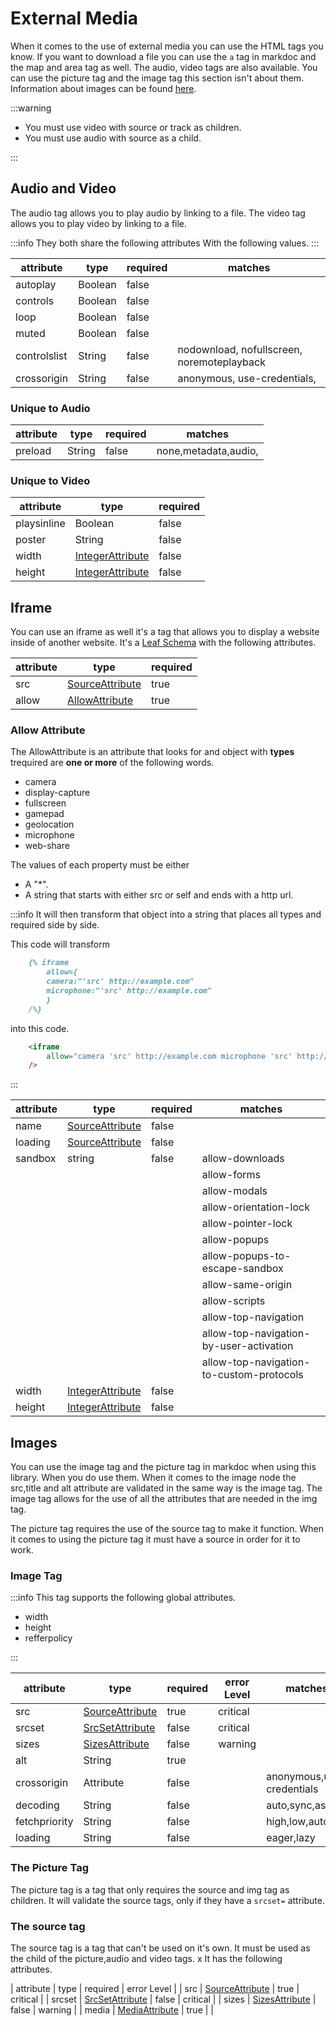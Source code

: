 
[SourceAttribute]: /attributes/custom#sourceattribute

[IntegerAttribute]: /attributes/custom#integerattribute

[SizesAttribute]: /attributes/custom#sizesattribute

[SrcSetAttribute]: /attributes/custom#srcsetattribute

[MediaAttribute]: /attributes/custom#srcsetattribute

# External Media

When it comes to the use of external media you can use the HTML tags you know.
If you want to download a file you can use the `a` tag in markdoc
and the map and area tag as well. The audio, video tags are also available.
You can use the picture tag and the image tag this section isn't about them.
Information about images can be found [here](/schemas/images).

:::warning

- You must use video with source or track as children.
- You must use  audio with source as a child.

:::

## Audio and Video

The audio tag allows you to play audio by linking to a file.
The video tag allows you to play video by linking to a file.

:::info
They both share the following attributes With the following values.
:::

| attribute    | type    | required | matches                                    |
| ------------ | ------- | -------- | ------------------------------------------ |
| autoplay     | Boolean | false    |                                            |
| controls     | Boolean | false    |                                            |
| loop         | Boolean | false    |                                            |
| muted        | Boolean | false    |                                            |
| controlslist | String  | false    | nodownload, nofullscreen, noremoteplayback |
| crossorigin  | String  | false    | anonymous, use-credentials,                |

### Unique to Audio

| attribute | type   | required | matches              |
| --------- | ------ | -------- | -------------------- |
| preload   | String | false    | none,metadata,audio, |

### Unique to Video

| attribute   | type                                 | required |
| ----------- | ------------------------------------ | -------- |
| playsinline | Boolean                              | false    |
| poster      | String                               | false    |
| width       | [IntegerAttribute][IntegerAttribute] | false    |
| height      | [IntegerAttribute][IntegerAttribute] | false    |

## Iframe

You can use an iframe as well it's a tag that allows you to display a website inside of another website.
 It's a [Leaf Schema](/attributes/index#leaf-schema) with the following attributes.

| attribute | type                               | required |
| --------- | ---------------------------------- | -------- |
| src       | [SourceAttribute][SourceAttribute] | true     |
| allow     | [AllowAttribute](#allow-attribute) | true     |

### Allow Attribute

The AllowAttribute is an attribute that looks for and object with
**types** trequired are **one or more** of the following words.

- camera
- display-capture
- fullscreen
- gamepad
- geolocation
- microphone
- web-share

The values of each property must be either

- A "*".
- A string that starts with either src or self and ends with a http url.

:::info It will then transform that object into a string that places all types and required side by side.

This code will transform

```md
    {% iframe 
        allow={
        camera:"'src' http://example.com"
        microphone:"'src' http://example.com"
        } 
    /%}
```

into this code.

```html
    <iframe 
        allow="camera 'src' http://example.com microphone 'src' http://example.com"
    />
```

:::

| attribute | type                                 | required | matches                                  |
| --------- | ------------------------------------ | -------- | ---------------------------------------- |
| name      | [SourceAttribute][SourceAttribute]   | false    |                                          |
| loading   | [SourceAttribute][SourceAttribute]   | false    |                                          |
| sandbox   | string                               | false    | allow-downloads                          |
|           |                                      |          | allow-forms                              |
|           |                                      |          | allow-modals                             |
|           |                                      |          | allow-orientation-lock                   |
|           |                                      |          | allow-pointer-lock                       |
|           |                                      |          | allow-popups                             |
|           |                                      |          | allow-popups-to-escape-sandbox           |
|           |                                      |          | allow-same-origin                        |
|           |                                      |          | allow-scripts                            |
|           |                                      |          | allow-top-navigation                     |
|           |                                      |          | allow-top-navigation-by-user-activation  |
|           |                                      |          | allow-top-navigation-to-custom-protocols |
| width     | [IntegerAttribute][IntegerAttribute] | false    |                                          |
| height    | [IntegerAttribute][IntegerAttribute] | false    |                                          |

## Images

You can use the image tag and the picture tag in markdoc when using this library.
When you do use them. When it comes to the image node
the src,title and alt attribute are validated in the
same way is the image tag. The image tag allows for the use
of all the attributes that are needed in the img tag.

The picture tag requires the use of the source tag to make it function.
When it comes to using the picture tag it must have a source in order for it to work.

### Image Tag

:::info This tag supports the following global attributes.

- width
- height
- refferpolicy

:::

| attribute     | type                               | required | error Level | matches                   |
| ------------- | ---------------------------------- | -------- | ----------- | ------------------------- |
| src           | [SourceAttribute][SourceAttribute] | true     | critical    |                           |
| srcset        | [SrcSetAttribute][SrcSetAttribute] | false    | critical    |                           |
| sizes         | [SizesAttribute][SizesAttribute]   | false    | warning     |                           |
| alt           | String                             | true     |             |                           |
| crossorigin   | Attribute                          | false    |             | anonymous,use-credentials |
| decoding      | String                             | false    |             | auto,sync,async           |
| fetchpriority | String                             | false    |             | high,low,auto             |
| loading       | String                             | false    |             | eager,lazy                |

### The Picture Tag

The picture tag is a tag that only requires the source and img tag as children. It will validate the source tags,
only if they have a `srcset=` attribute.

### The source tag

The source tag is a tag that can't be used on it's own. It must be used as the child of the picture,audio and video tags.
x
It has the following attributes.

| attribute     | type                               | required | error Level |
| src           | [SourceAttribute][SourceAttribute] | true     | critical    |
| srcset        | [SrcSetAttribute][SrcSetAttribute] | false    | critical    |
| sizes         | [SizesAttribute][SizesAttribute]   | false    | warning     |
| media         | [MediaAttribute][MediaAttribute]   |  true    |             |
